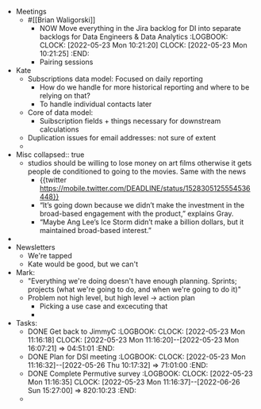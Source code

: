 - Meetings
	- #[[Brian Waligorski]]
		- NOW Move everything in the Jira backlog for DI into separate backlogs for Data Engineers & Data Analytics
		  :LOGBOOK:
		  CLOCK: [2022-05-23 Mon 10:21:20]
		  CLOCK: [2022-05-23 Mon 10:21:25]
		  :END:
		- Pairing sessions
- Kate
	- Subscriptions data model: Focused on daily reporting
		- How do we handle for more historical reporting and where to be relying on that?
		- To handle individual contacts later
	- Core of data model:
		- Suibscription fields + things necessary for downstream calculations
	- Duplication issues for email addresses: not sure of extent
	-
- Misc
  collapsed:: true
	- studios should be willing to lose money on art films otherwise it gets people de conditioned to going to the movies. Same with the news
		- {{twitter https://mobile.twitter.com/DEADLINE/status/1528305125554536448}}
		- “It’s going down because we didn’t make the investment in the broad-based engagement with the product,” explains Gray.
		- “Maybe Ang Lee’s Ice Storm didn’t make a billion dollars, but it maintained broad-based interest.”
-
- Newsletters
	- We're tapped
	- Kate would be good, but we can't
- Mark:
	- "Everything we're doing doesn't have enough planning. Sprints; projects (what we're going to do, and when we're going to do it)"
	- Problem not high level, but high level -> action plan
		- Picking a use case and excecuting that
		-
- Tasks:
	- DONE Get back to JimmyC
	  :LOGBOOK:
	  CLOCK: [2022-05-23 Mon 11:16:18]
	  CLOCK: [2022-05-23 Mon 11:16:20]--[2022-05-23 Mon 16:07:21] =>  04:51:01
	  :END:
	- DONE Plan for DSI meeting
	  :LOGBOOK:
	  CLOCK: [2022-05-23 Mon 11:16:32]--[2022-05-26 Thu 10:17:32] =>  71:01:00
	  :END:
	- DONE Complete Permutive survey
	  :LOGBOOK:
	  CLOCK: [2022-05-23 Mon 11:16:35]
	  CLOCK: [2022-05-23 Mon 11:16:37]--[2022-06-26 Sun 15:27:00] =>  820:10:23
	  :END:
	-